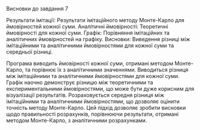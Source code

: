 Висновки до завдання 7

Результати імітації: Результати імітаційного методу Монте-Карло для ймовірностей кожної суми.
Аналітичні ймовірності: Теоретичні ймовірності для кожної суми.
Графік: Порівняння імітаційних та аналітичних ймовірностей на графіку.
Висновки: Виведення різниці між імітаційними та аналітичними ймовірностями для кожної суми та середньої різниці.

Програма виводить ймовірності кожної суми, отримані методом Монте-Карло, та порівнює їх з аналітичними значеннями.
Виводиться різниця між імітаційними та аналітичними ймовірностями для кожної суми. Графік наочно демонструє різницю між теоретичними та експериментальними ймовірностями, що може бути дуже корисним для візуалізації результатів.
Розраховується середня різниця між імітаційними та аналітичними ймовірностями, що дозволяє оцінити точність методу Монте-Карло.
Цей підхід дозволяє зробити висновки щодо правильності розрахунків, порівнюючи результати, отримані методом Монте-Карло, з аналітичними розрахунками.
